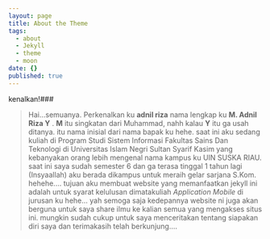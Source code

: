 ```yaml
---
layout: page
title: About the Theme
tags: 
  - about
  - Jekyll
  - theme
  - moon
date: {}
published: true
---
```


kenalkan!###

> Hai...semuanya. Perkenalkan ku **adnil riza** nama lengkap ku **M. Adnil Riza Y** . **M** itu  singkatan dari Muhammad, nahh kalau **Y** itu ga usah ditanya. itu nama inisial dari nama bapak ku hehe.
 saat ini aku sedang kuliah di Program Studi Sistem Informasi Fakultas Sains Dan Teknologi di Universitas Islam Negri Sultan Syarif Kasim yang kebanyakan orang lebih mengenal nama kampus ku UIN SUSKA RIAU.
 saat ini saya sudah semester 6 dan ga terasa tinggal 1 tahun lagi (Insyaallah) aku berada dikampus untuk meraih gelar sarjana S.Kom. hehehe....
 tujuan aku membuat website yang memanfaatkan jekyll ini adalah untuk syarat kelulusan dimatakuliah _Application Mobile_ di jurusan ku hehe... yah semoga saja kedepannya website ni juga akan berguna untuk saya share ilmu ke kalian semua yang mengakses situs ini.
 mungkin sudah cukup untuk saya menceritakan tentang siapakan diri saya dan terimakasih telah berkunjung....